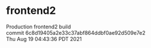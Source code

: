 # frontend2  
Production frontend2 build  
commit 6c8d19405a2e33c37abf864ddbf0ae92d509e7e2  
Thu Aug 19 04:43:36 PDT 2021  
